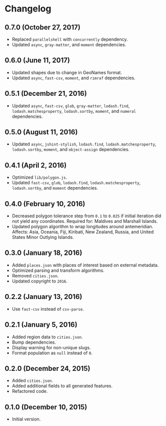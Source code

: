 # Changelog

## 0.7.0 (October 27, 2017)
* Replaced `parallelshell` with `concurrently` dependency.
* Updated `async`, `gray-matter`, and `moment` dependencies.

## 0.6.0 (June 11, 2017)
* Updated shapes due to change in GeoNames format.
* Updated `async`, `fast-csv`, `moment`, and `rimraf` dependencies.

## 0.5.1 (December 21, 2016)
* Updated `async`, `fast-csv`, `glob`, `gray-matter`, `lodash.find`,
  `lodash.matchesproperty`, `lodash.sortby`, `moment`, and `numeral`
  dependencies.

## 0.5.0 (August 11, 2016)
* Updated `async`, `jshint-stylish`, `lodash.find`, `lodash.matchesproperty`,
  `lodash.sortby`, `moment`, and `object-assign` dependencies.

## 0.4.1 (April 2, 2016)
* Optimized `lib/polygon.js`.
* Updated `fast-csv`, `glob`, `lodash.find`, `lodash.matchesproperty`,
  `lodash.sortby`, and `moment` dependencies.

## 0.4.0 (February 10, 2016)
* Decreased polygon tolerance step from `0.1` to `0.025` if initial iteration
  did not yield any coordinates. Required for: Maldives and Marshall Islands.
* Updated polygon algorithm to wrap longitudes around antemeridian. Affects:
  Asia, Oceania, Fiji, Kiribati, New Zealand, Russia, and
  United States Minor Outlying Islands.

## 0.3.0 (January 18, 2016)
* Added `places.json` with places of interest based on external metadata.
* Optimized parsing and transform algorithms.
* Removed `cities.json`.
* Updated copyright to `2016`.

## 0.2.2 (January 13, 2016)
* Use `fast-csv` instead of `csv-parse`.

## 0.2.1 (January 5, 2016)
* Added region data to `cities.json`.
* Bump dependencies.
* Display warning for non-unique slugs.
* Format population as `null` instead of `0`.

## 0.2.0 (December 24, 2015)
* Added `cities.json`.
* Added additional fields to all generated features.
* Refactored code.

## 0.1.0 (December 10, 2015)
* Initial version.
